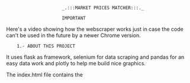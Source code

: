                          _.:::MARKET PRICES MATCHER:::._

                         IMPORTANT
Here's a video showing how the webscraper works just in case the code can't be used in the future by a newer Chrome version. 


        1.- ABOUT THIS PROJECT
It uses flask as framework, selenium for data scraping and pandas for an easy data work and plotly to help me build nice graphics.

The index.html file contains the <style> CSS inside of it.

Now lets put ourselves in the situation:
Let's suposse we have an ecommerce. It really doesn't matter what is about. But I did this project with a videogame ecommerce store in mind.
We need at all times to be aware of the competitiveness of our prices. If there was a rank of stores based on their prices, what place in said rank should be assigned to our store?
How many of our products have the best price on the market?
How much is the price difference between our producta and those that have the best price?
Well, my Price Matcher solves all of this questions in a nice dashboard

Why did I make the matcher this way?
There's a couple of things I would like to clarify:
1.- This bot only takes the info from the results on the first page from google shopping, for each product. Yes I can add a pagination. But I realized almost every publication on the following pages is not relevant enough for the project goal.
2.- Yes I could've had formuled the google shopping url using the product name and ask Selenium to go directly into the search instead of writing it on the search bar every single time. However; this inmediatly triggers the antibot captchas. So no, this is a bad idea.
3.- You are free to change the percentage defined to clean outliers. I you notice that the final table is showing products that are way too cheap; then you can increase the 'lowerB' percentage in the 'dataCleansing.py' file. Or the other way around if you think there should be more products taken into account when doing the analysis, then reduce this same variable.


        2.- INSTALLING AND RUN
You obviously need to have python3 installed on your device.
>I recommend to create a virtual environment before installing any library
    python -m venv webScraper

    -Then you can activate the environment using the command
        webScraper\Scripts\activate (for Windows) OR source webScraper/bin/activate (for MacOs)

    -I also advice you to make sure you're not on the global environment by writing
        pip list

>If the list contains little to no modules, then you're good to go. Install the modules:
    pip install selenium, pandas, ipython, plotly, flask, -U kaleido, openpyxl
 I recommend to install them one by one instead of all at the same time

You will also need to have installed Chrome for testing with the corresponding Chromedriver version.
I've uploaded the same version I used for develop this matcher on Windows and MacOs, on this MEGA folder: https://mega.nz/folder/18pREIaY#8-nQC4buxAqe4DktWMTr4w
The code is written and tested by default in MacOs. And this folder also has the windows version for both apps. It has some comments on the parts you need to change if you wish to run it on Windows, but be warned; it might not work for you. There's a Known Issue with Windows searching for a non existent usb drive that could left the app loading forever.

In any case, once you extract the zip files, you'll need to put both folders inside the 'executables' folder. and verify the botscraper.py is referencing correctly the chromedriver and the chrome browser as well (it should be).

>Once installed and verified, you can run the program by writing on your terminal:
    pyton app.py
 Or by pressing the play button if you're using VSC 

>Launch your web browser and enter the ip adress the terminal gave you


        3.- HOW TO USE THE APP
Well now let's go ahead with the fun part; you just need an excel file with two columns:
  -The first one will have the names from all the products you wish to search
  -Second one should have the respective prices (only numbers please)
The header's name for the columns does not matter. But it should have one since the bot starts searching from the second row.
From now on; the info from the file you uploaded will be considered and labeled 'ourStore'

Then you just upload the file and wait for the Chrome browser to launch itself and you can enjoy watching how it works for you. You can also uncomment the line 17 I put on 'botScraper.py' if you do not want to see the browser.
Once the scraping is completed, you'll see how the testing browser closes itself and a nice dashboard is generated on the same page of your main browser (where you uploaded your file)

Fisrst thing you'll notice is a pie chart that's gonna tell you the percentage of products where you had the best price on the market. Then a couple of panels tellign you the average rank in the market you got with your prices. And how much was the average difference between the best price and your's.
What's showed next is a table called 'Data Summary'. Each row for each product you uploaded. I'll explain to you what every column is talking about:
productName: The name you uploaded and was used as query for the bot
ourStorePrice: The price you uploaded and was used to make the comparison
avgMarketPrice: The average price from all the publications retrieved on Google Shopping
ourStoreRank: If you ordered them from the cheapest to the most expensive. What place our store would be ranked?
didWeWon: Did we have the best price on the market? This is a boolean
bestPrice: Pretty self explanatory
winnerStore: Which store offered the best price. If it were you, then a 'ourStore' label should be there
winnerTitle: What was the title the best store put to it's product. Useful in case the best price is the wrong product
priceDifference: That was the difference between the best price and yours

You can check up the full raw scraped data on the 'generatedFiles' folder under the name 'scrapedData.csv'. And the summarized data under the name 'dataSummary.csv'


        4.- ROOM FOR IMPROVEMENT
I have lots of ideas to improve this project. However I'm already applying some of them on other projects from this same portfolio (which you are very welcome to look up). And some others would lead me to have even more ideas. So I'll end up never never uploading anything here if I apply every idea that I got while doing this project.
Here are some of this ideas:
1.- Add a pagination function for google shopping so I get even more publications
2.- Extracting the url from the publications
3.- Enter to each one of the publications and extract even more data
4.- Use chatGPT or Gemini to have a better filtering of the products based on their name (This one, I actually did it for a work project!)
5.- Download automatically the generated files such as the raw scraped data and the data summary showed at the end
6.- Option to upload a CSV or Excel file, as well to download them on the same format
7.- Option to write the name from 'ourStore' and find them on the data scraped. As well as notice if there's a difference between our actual prices an the ones Google Shopping is showing



        5.- ABOUT ME
Hey there! Flavio Álvarez here. I'm a Bussiness Intelligence Engineer currently living in Mexico, with a good mileage and knowledge about Ecommerce.
I like videogames (as almost every other programmer, how unique), motorcycles, and I really love listening to 2000's rock.
You cand reach me on these links:
https://github.com/flavioAlvarezD
https://www.linkedin.com/in/flavio-alvarez-dorantes/

And thank you for reading this :D
